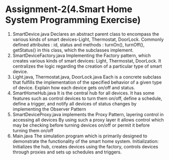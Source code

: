 # Assignment-2(4.Smart Home System Programming Exercise)
1. SmartDevice.java
  Declares an abstract parent class to encompass the various kinds of smart devices-Light, Thermostat, DoorLock.
  Commonly defined attributes : id, status and methods : turnOn(), turnOff(), getStatus() in this class, which the subclasses implement.
2. SmartDeviceFactory.java
  Implementing the Factory pattern, which creates various kinds of smart devices: Light, Thermostat, DoorLock.
  It centralizes the logic regarding the creation of a particular type of smart device.
3. Light.java, Thermostat.java, DoorLock.java
  Each is a concrete subclass that fulfills the implementation of the specified behavior of a given type of device.
  Explain how each device gets on/off and status.
4. SmartHomeHub.java
  It is the central hub for all devices.
  It has some features such as control devices to turn them on/off, define a schedule, define a trigger, and notify all devices of status changes by implementing the Observer Pattern
5. SmartDeviceProxy.java
  implements the Proxy Pattern, layering control in accessing all devices
  By using such a proxy layer it allows control which may be checking before turning devices on/off or permit it before turning them on/off
6. Main.java
  The simulation program which is primarily designed to demonstrate the functionality of the smart home system.
  Initialization: Initializes the hub, creates devices using the factory, controls devices through proxies and sets up schedules and triggers.
